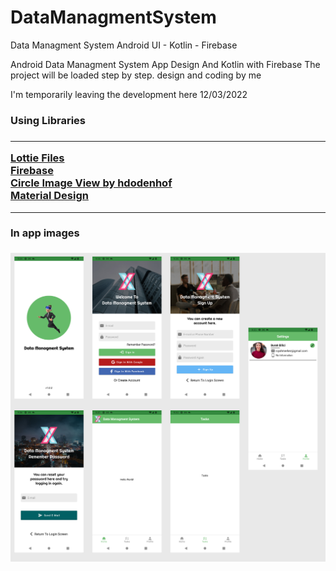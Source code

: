 # DataManagmentSystem
Data Managment System Android UI - Kotlin - Firebase

Android Data Managment System App Design And Kotlin with Firebase
The project will be loaded step by step.
design and coding by me

I'm temporarily leaving the development here 12/03/2022


<h3>Using Libraries<h3>
<hr>
<a href="https://lottiefiles.com/blog/working-with-lottie/getting-started-with-lottie-animations-in-android-app" target="_blank">Lottie Files</a>
  <br>
  <a href="https://console.firebase.google.com/" target="_blank">Firebase</a>
  <br>
  <a href="https://github.com/hdodenhof/CircleImageView" target="_blank">Circle Image View by hdodenhof</a>
  <br>
  <a href="https://material.io/" target="_blank">Material Design</a>
<hr>
<div style="float:center">
  <h4> In app images </h4>
<img src="https://github.com/BUYRAK/DataManagmentSystem/blob/master/screenshots/datamanagmentsystem.jpg">
<div>

